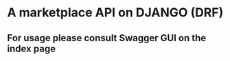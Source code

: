 A marketplace API on DJANGO (DRF)
======

For usage please consult Swagger GUI on the index page
------